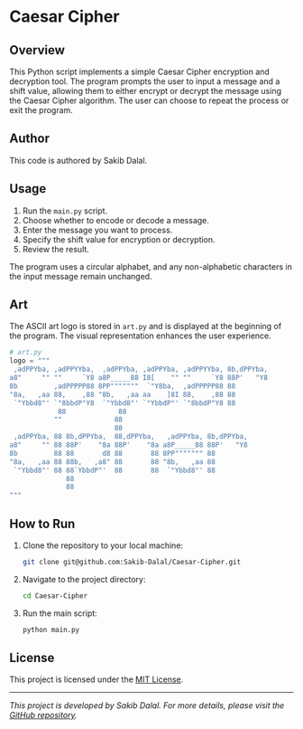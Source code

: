 # Caesar Cipher

## Overview

This Python script implements a simple Caesar Cipher encryption and decryption tool. The program prompts the user to input a message and a shift value, allowing them to either encrypt or decrypt the message using the Caesar Cipher algorithm. The user can choose to repeat the process or exit the program.

## Author

This code is authored by Sakib Dalal.

## Usage

1. Run the `main.py` script.
2. Choose whether to encode or decode a message.
3. Enter the message you want to process.
4. Specify the shift value for encryption or decryption.
5. Review the result.

The program uses a circular alphabet, and any non-alphabetic characters in the input message remain unchanged.

## Art

The ASCII art logo is stored in `art.py` and is displayed at the beginning of the program. The visual representation enhances the user experience.

```python
# art.py
logo = """           
 ,adPPYba, ,adPPYYba,  ,adPPYba, ,adPPYba, ,adPPYYba, 8b,dPPYba,  
a8"     "" ""     `Y8 a8P_____88 I8[    "" ""     `Y8 88P'   "Y8  
8b         ,adPPPPP88 8PP"""""""  `"Y8ba,  ,adPPPPP88 88          
"8a,   ,aa 88,    ,88 "8b,   ,aa aa    ]8I 88,    ,88 88          
 `"Ybbd8"' `"8bbdP"Y8  `"Ybbd8"' `"YbbdP"' `"8bbdP"Y8 88   
            88             88                                 
           ""             88                                 
                          88                                 
 ,adPPYba, 88 8b,dPPYba,  88,dPPYba,   ,adPPYba, 8b,dPPYba,  
a8"     "" 88 88P'    "8a 88P'    "8a a8P_____88 88P'   "Y8  
8b         88 88       d8 88       88 8PP""""""" 88          
"8a,   ,aa 88 88b,   ,a8" 88       88 "8b,   ,aa 88          
 `"Ybbd8"' 88 88`YbbdP"'  88       88  `"Ybbd8"' 88          
              88                                             
              88           
"""
```

## How to Run

1. Clone the repository to your local machine:

    ```bash
    git clone git@github.com:Sakib-Dalal/Caesar-Cipher.git
    ```

2. Navigate to the project directory:

    ```bash
    cd Caesar-Cipher
    ```

3. Run the main script:

    ```bash
    python main.py
    ```

## License

This project is licensed under the [MIT License](LICENSE).

---

*This project is developed by Sakib Dalal. For more details, please visit the [GitHub repository](git@github.com:Sakib-Dalal/Caesar-Cipher.git).*
